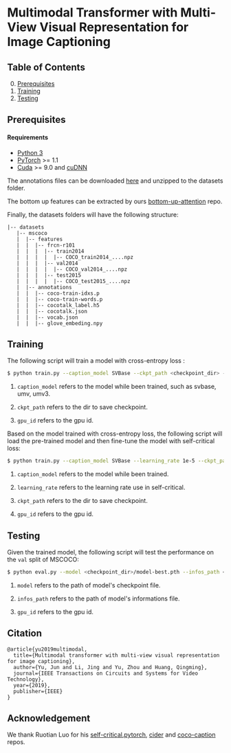 # Multimodal Transformer with Multi-View Visual Representation for Image Captioning

## Table of Contents

0. [Prerequisites](#Prerequisites)
1. [Training](#Training)
2. [Testing](#Testing)

## Prerequisites

#### Requirements

- [Python 3](https://www.python.org/downloads/)
- [PyTorch](http://pytorch.org/) >= 1.1
- [Cuda](https://developer.nvidia.com/cuda-toolkit) >= 9.0 and [cuDNN](https://developer.nvidia.com/cudnn)

The annotations files can be downloaded [here](https://awma1-my.sharepoint.com/:u:/g/personal/yuz_l0_tn/ERbjWMCbY9FKv8TCv9efC4kBRXejz18NJreUyoRCxA6S5A?e=gFOs1Y) and unzipped to the datasets folder.

The bottom up features can be extracted by ours [bottom-up-attention](https://github.com/MILVLG/bottom-up-attention.pytorch) repo.

Finally, the datasets folders will have the following structure:

```angular2html
|-- datasets
   |-- mscoco
   |  |-- features
   |  |  |-- frcn-r101
   |  |  |  |-- train2014
   |  |  |  |  |-- COCO_train2014_....npz
   |  |  |  |-- val2014
   |  |  |  |  |-- COCO_val2014_....npz
   |  |  |  |-- test2015
   |  |  |  |  |-- COCO_test2015_....npz
   |  |-- annotations
   |  |  |-- coco-train-idxs.p
   |  |  |-- coco-train-words.p
   |  |  |-- cocotalk_label.h5
   |  |  |-- cocotalk.json
   |  |  |-- vocab.json
   |  |  |-- glove_embeding.npy
```

## Training

The following script will train a model with cross-entropy loss :

```bash
$ python train.py --caption_model SVBase --ckpt_path <checkpoint_dir> --gpu_id 0
```

1. `caption_model` refers to the model while been trained, such as svbase, umv, umv3.

2. `ckpt_path` refers to the dir to save checkpoint.

3. `gpu_id` refers to the gpu id.

Based on the model trained with cross-entropy loss, the following script will load the pre-trained model and then fine-tune the model with self-critical loss:

```bash
$ python train.py --caption_model SVBase --learning_rate 1e-5 --ckpt_path <checkpoint_dir> --start_from <checkpoint_dir_rl> --gpu_id 0 --max_epochs 25
```

1. `caption_model` refers to the model while been trained.

2. `learning_rate` refers to the learning rate use in self-critical.

3. `ckpt_path` refers to the dir to save checkpoint.

4. `gpu_id` refers to the gpu id.

## Testing

Given the trained model, the following script will test the performance on the `val` split of MSCOCO:

```bash
$ python eval.py --model <checkpoint_dir>/model-best.pth --infos_path <checkpoint_dir>/infos.pkl --gpu_id 0
```

1. `model` refers to the path of model's checkpoint file.

2. `infos_path` refers to the path of model's informations file.

3. `gpu_id` refers to the gpu id.

## Citation

```
@article{yu2019multimodal,
  title={Multimodal transformer with multi-view visual representation for image captioning},
  author={Yu, Jun and Li, Jing and Yu, Zhou and Huang, Qingming},
  journal={IEEE Transactions on Circuits and Systems for Video Technology},
  year={2019},
  publisher={IEEE}
}
```

## Acknowledgement
We thank Ruotian Luo for his [self-critical.pytorch](https://github.com/ruotianluo/self-critical.pytorch), [cider](https://github.com/ruotianluo/cider/tree/e9b736d038d39395fa2259e39342bb876f1cc877) and [coco-caption](https://github.com/ruotianluo/coco-caption/tree/ea20010419a955fed9882f9dcc53f2dc1ac65092) repos.